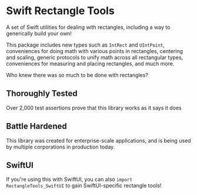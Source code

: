 # Swift Rectangle Tools #

A set of Swift utilities for dealing with rectangles, including a way to generically build your own!

This package includes new types such as `IntRect` and `UIntPoint`, conveniences for doing math with various points in rectangles, centering and scaling, generic protocols to unify math across all rectangular types, conveniences for measuring and placing rectangles, and much more.

Who knew there was so much to be done with rectangles?



## Thoroughly Tested ##

Over 2,000 test assertions prove that this library works as it says it does



## Battle Hardened ##

This library was created for enterprise-scale applications, and is being used by multiple corporations in production today.



## SwiftUI ##

If you're using this with SwiftUI, you can also `import RectangleTools_SwiftUI` to gain SwiftUI-specific rectangle tools!
